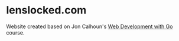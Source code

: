 # lenslocked.com
Website created based on Jon Calhoun's [Web Development with Go](https://www.usegolang.com/) course.
